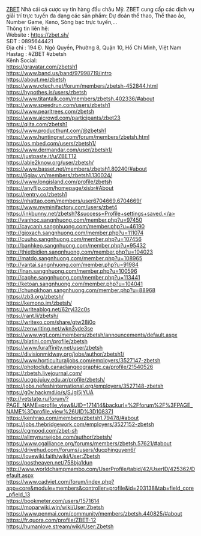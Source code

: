 <a href="https://zbet.sh/">ZBET</a> Nhà cái cá cược uy tín hàng đầu châu Mỹ. ZBET cung cấp các dịch vụ giải trí trực tuyến đa dạng các sản phẩm: Dự đoán thể thao, Thể thao ảo, Number Game, Keno, Sòng bạc trực tuyến,...<br>
Thông tin liên hệ:<br>
Website : <a href="https://zbet.sh/">https://zbet.sh/</a><br>
SĐT : 0895644421<br>
Địa chỉ : 194 Đ. Ngô Quyền, Phường 8, Quận 10, Hồ Chí Minh, Việt Nam<br>
Hastag : #ZBET #zbetsh<br>
Kênh Social:<br>
<a href="https://gravatar.com/zbetsh1">https://gravatar.com/zbetsh1</a><br>
<a href="https://www.band.us/band/97998719/intro">https://www.band.us/band/97998719/intro</a><br>
<a href="https://about.me/zbetsh">https://about.me/zbetsh</a><br>
<a href="https://www.rctech.net/forum/members/zbetsh-452844.html">https://www.rctech.net/forum/members/zbetsh-452844.html</a><br>
<a href="https://hypothes.is/users/zbetsh">https://hypothes.is/users/zbetsh</a><br>
<a href="https://www.titantalk.com/members/zbetsh.402336/#about">https://www.titantalk.com/members/zbetsh.402336/#about</a><br>
<a href="https://www.speedrun.com/users/zbetsh1">https://www.speedrun.com/users/zbetsh1</a><br>
<a href="https://www.pearltrees.com/zbetsh">https://www.pearltrees.com/zbetsh</a><br>
<a href="https://www.aicrowd.com/participants/zbet23">https://www.aicrowd.com/participants/zbet23</a><br>
<a href="https://qiita.com/zbetsh1">https://qiita.com/zbetsh1</a><br>
<a href="https://www.producthunt.com/@zbetsh1">https://www.producthunt.com/@zbetsh1</a><br>
<a href="https://www.huntingnet.com/forum/members/zbetsh.html">https://www.huntingnet.com/forum/members/zbetsh.html</a><br>
<a href="https://os.mbed.com/users/zbetsh1/">https://os.mbed.com/users/zbetsh1/</a><br>
<a href="https://www.dermandar.com/user/zbetsh1/">https://www.dermandar.com/user/zbetsh1/</a><br>
<a href="https://justpaste.it/u/ZBET12">https://justpaste.it/u/ZBET12</a><br>
<a href="https://able2know.org/user/zbetsh/">https://able2know.org/user/zbetsh/</a><br>
<a href="https://www.basset.net/members/zbetsh1.80240/#about">https://www.basset.net/members/zbetsh1.80240/#about</a><br>
<a href="https://6giay.vn/members/zbetsh1.130024/">https://6giay.vn/members/zbetsh1.130024/</a><br>
<a href="https://www.longisland.com/profile/zbetsh">https://www.longisland.com/profile/zbetsh</a><br>
<a href="https://anyflip.com/homepage/xisbr#About">https://anyflip.com/homepage/xisbr#About</a><br>
<a href="https://rentry.co/zbetsh1">https://rentry.co/zbetsh1</a><br>
<a href="https://nhattao.com/members/user6704669.6704669/">https://nhattao.com/members/user6704669.6704669/</a><br>
<a href="https://www.myminifactory.com/users/zbet4">https://www.myminifactory.com/users/zbet4</a><br>
<a href="https://inkbunny.net/zbetsh?&success=Profile+settings+saved.">https://inkbunny.net/zbetsh?&success=Profile+settings+saved.</a><br>
<a href="http://vanhoc.sangnhuong.com/member.php?u=97450">http://vanhoc.sangnhuong.com/member.php?u=97450</a><br>
<a href="http://caycanh.sangnhuong.com/member.php?u=46190">http://caycanh.sangnhuong.com/member.php?u=46190</a><br>
<a href="http://gioxach.sangnhuong.com/member.php?u=111074">http://gioxach.sangnhuong.com/member.php?u=111074</a><br>
<a href="http://cuuho.sangnhuong.com/member.php?u=107456">http://cuuho.sangnhuong.com/member.php?u=107456</a><br>
<a href="http://banhkeo.sangnhuong.com/member.php?u=95432">http://banhkeo.sangnhuong.com/member.php?u=95432</a><br>
<a href="http://thietbidien.sangnhuong.com/member.php?u=104023">http://thietbidien.sangnhuong.com/member.php?u=104023</a><br>
<a href="http://matdo.sangnhuong.com/member.php?u=108965">http://matdo.sangnhuong.com/member.php?u=108965</a><br>
<a href="http://vantai.sangnhuong.com/member.php?u=91984">http://vantai.sangnhuong.com/member.php?u=91984</a><br>
<a href="http://inan.sangnhuong.com/member.php?u=100596">http://inan.sangnhuong.com/member.php?u=100596</a><br>
<a href="http://caphe.sangnhuong.com/member.php?u=113441">http://caphe.sangnhuong.com/member.php?u=113441</a><br>
<a href="http://ketoan.sangnhuong.com/member.php?u=104041">http://ketoan.sangnhuong.com/member.php?u=104041</a><br>
<a href="http://chungkhoan.sangnhuong.com/member.php?u=88968">http://chungkhoan.sangnhuong.com/member.php?u=88968</a><br>
<a href="https://zb3.org/zbetsh/">https://zb3.org/zbetsh/</a><br>
<a href="https://kemono.im/zbetsh/">https://kemono.im/zbetsh/</a><br>
<a href="https://writeablog.net/62ryl32c0s">https://writeablog.net/62ryl32c0s</a><br>
<a href="https://rant.li/zbetsh/">https://rant.li/zbetsh/</a><br>
<a href="https://writexo.com/share/gtw28i0o">https://writexo.com/share/gtw28i0o</a><br>
<a href="https://zenwriting.net/wkn3yde3se">https://zenwriting.net/wkn3yde3se</a><br>
<a href="https://www.wgt.com/members/zbetsh/announcements/default.aspx">https://www.wgt.com/members/zbetsh/announcements/default.aspx</a><br>
<a href="https://blatini.com/profile/zbetsh">https://blatini.com/profile/zbetsh</a><br>
<a href="https://www.furaffinity.net/user/zbetsh">https://www.furaffinity.net/user/zbetsh</a><br>
<a href="https://divisionmidway.org/jobs/author/zbetsh1/">https://divisionmidway.org/jobs/author/zbetsh1/</a><br>
<a href="https://www.horticulturaljobs.com/employers/3527147-zbetsh">https://www.horticulturaljobs.com/employers/3527147-zbetsh</a><br>
<a href="https://photoclub.canadiangeographic.ca/profile/21540526">https://photoclub.canadiangeographic.ca/profile/21540526</a><br>
<a href="https://zbetsh.livejournal.com/">https://zbetsh.livejournal.com/</a><br>
<a href="https://ucgp.jujuy.edu.ar/profile/zbetsh/">https://ucgp.jujuy.edu.ar/profile/zbetsh/</a><br>
<a href="https://jobs.nefeshinternational.org/employers/3527148-zbetsh">https://jobs.nefeshinternational.org/employers/3527148-zbetsh</a><br>
<a href="https://g0v.hackmd.io/s/SJgI5jYUA">https://g0v.hackmd.io/s/SJgI5jYUA</a><br>
<a href="http://vetstate.ru/forum/?PAGE_NAME=profile_view&UID=171414&backurl=%2Fforum%2F%3FPAGE_NAME%3Dprofile_view%26UID%3D108371">http://vetstate.ru/forum/?PAGE_NAME=profile_view&UID=171414&backurl=%2Fforum%2F%3FPAGE_NAME%3Dprofile_view%26UID%3D108371</a><br>
<a href="https://kenhrao.com/members/zbetsh1.79478/#about">https://kenhrao.com/members/zbetsh1.79478/#about</a><br>
<a href="https://jobs.thebridgework.com/employers/3527152-zbetsh">https://jobs.thebridgework.com/employers/3527152-zbetsh</a><br>
<a href="https://cgmood.com/zbet-sh">https://cgmood.com/zbet-sh</a><br>
<a href="https://allmynursejobs.com/author/zbetsh/">https://allmynursejobs.com/author/zbetsh/</a><br>
<a href="https://www.cgalliance.org/forums/members/zbetsh.57621/#about">https://www.cgalliance.org/forums/members/zbetsh.57621/#about</a><br>
<a href="https://drivehud.com/forums/users/ducphinguyen6/">https://drivehud.com/forums/users/ducphinguyen6/</a><br>
<a href="https://lovewiki.faith/wiki/User:Zbetsh">https://lovewiki.faith/wiki/User:Zbetsh</a><br>
<a href="https://postheaven.net/758bja1dun">https://postheaven.net/758bja1dun</a><br>
<a href="http://www.worldchampmambo.com/UserProfile/tabid/42/UserID/425362/Default.aspx">http://www.worldchampmambo.com/UserProfile/tabid/42/UserID/425362/Default.aspx</a><br>
<a href="https://www.cadviet.com/forum/index.php?app=core&module=members&controller=profile&id=203138&tab=field_core_pfield_13">https://www.cadviet.com/forum/index.php?app=core&module=members&controller=profile&id=203138&tab=field_core_pfield_13</a><br>
<a href="https://bookmeter.com/users/1571614">https://bookmeter.com/users/1571614</a><br>
<a href="https://moparwiki.win/wiki/User:Zbetsh">https://moparwiki.win/wiki/User:Zbetsh</a><br>
<a href="https://www.penmai.com/community/members/zbetsh.440825/#about">https://www.penmai.com/community/members/zbetsh.440825/#about</a><br>
<a href="https://fr.quora.com/profile/ZBET-12">https://fr.quora.com/profile/ZBET-12</a><br>
<a href="https://humanlove.stream/wiki/User:Zbetsh">https://humanlove.stream/wiki/User:Zbetsh</a>
